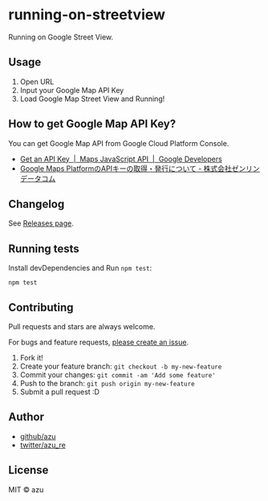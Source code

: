 # running-on-streetview

Running on Google Street View.

## Usage

1. Open URL
2. Input your Google Map API Key
3. Load Google Map Street View and Running!

## How to get Google Map API Key?

You can get Google Map API from Google Cloud Platform Console.

- [Get an API Key  |  Maps JavaScript API  |  Google Developers](https://developers.google.com/maps/documentation/javascript/get-api-key?hl=ja)
- [Google Maps PlatformのAPIキーの取得・発行について - 株式会社ゼンリンデータコム](https://www.zenrin-datacom.net/business/gmapsapi/api_key/index.html)

## Changelog

See [Releases page](https://github.com/azu/running-on-streetview/releases).

## Running tests

Install devDependencies and Run `npm test`:

    npm test

## Contributing

Pull requests and stars are always welcome.

For bugs and feature requests, [please create an issue](https://github.com/azu/running-on-streetview/issues).

1. Fork it!
2. Create your feature branch: `git checkout -b my-new-feature`
3. Commit your changes: `git commit -am 'Add some feature'`
4. Push to the branch: `git push origin my-new-feature`
5. Submit a pull request :D

## Author

- [github/azu](https://github.com/azu)
- [twitter/azu_re](https://twitter.com/azu_re)

## License

MIT © azu
